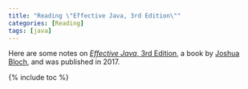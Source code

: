 ```yaml
---
title: "Reading \"Effective Java, 3rd Edition\""
categories: [Reading]
tags: [java]
---
```


Here are some notes on [*Effective Java*, 3rd Edition](https://www.oreilly.com/library/view/effective-java-3rd/9780134686097/), a book by [Joshua Bloch](https://twitter.com/joshbloch), and was published in 2017.

{% include toc %}